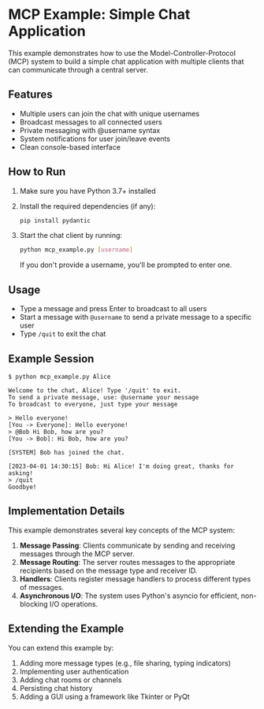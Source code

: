 # MCP Example: Simple Chat Application

This example demonstrates how to use the Model-Controller-Protocol (MCP) system to build a simple chat application with multiple clients that can communicate through a central server.

## Features

- Multiple users can join the chat with unique usernames
- Broadcast messages to all connected users
- Private messaging with @username syntax
- System notifications for user join/leave events
- Clean console-based interface

## How to Run

1. Make sure you have Python 3.7+ installed
2. Install the required dependencies (if any):
   ```bash
   pip install pydantic
   ```

3. Start the chat client by running:
   ```bash
   python mcp_example.py [username]
   ```
   
   If you don't provide a username, you'll be prompted to enter one.

## Usage

- Type a message and press Enter to broadcast to all users
- Start a message with `@username` to send a private message to a specific user
- Type `/quit` to exit the chat

## Example Session

```
$ python mcp_example.py Alice

Welcome to the chat, Alice! Type '/quit' to exit.
To send a private message, use: @username your message
To broadcast to everyone, just type your message

> Hello everyone!
[You -> Everyone]: Hello everyone!
> @Bob Hi Bob, how are you?
[You -> Bob]: Hi Bob, how are you?

[SYSTEM] Bob has joined the chat.

[2023-04-01 14:30:15] Bob: Hi Alice! I'm doing great, thanks for asking!
> /quit
Goodbye!
```

## Implementation Details

This example demonstrates several key concepts of the MCP system:

1. **Message Passing**: Clients communicate by sending and receiving messages through the MCP server.
2. **Message Routing**: The server routes messages to the appropriate recipients based on the message type and receiver ID.
3. **Handlers**: Clients register message handlers to process different types of messages.
4. **Asynchronous I/O**: The system uses Python's asyncio for efficient, non-blocking I/O operations.

## Extending the Example

You can extend this example by:

1. Adding more message types (e.g., file sharing, typing indicators)
2. Implementing user authentication
3. Adding chat rooms or channels
4. Persisting chat history
5. Adding a GUI using a framework like Tkinter or PyQt
